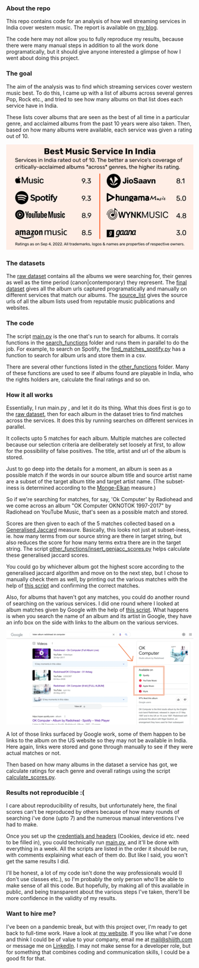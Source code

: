 ### About the repo

This repo contains code for an analysis of how well streaming services in India cover western music. The report is available on [my blog](https://shijith.com/blog/music-streaming-india/). 

The code here may not allow you to fully reproduce my results, because there were many manual steps in addition to all the work done programatically, but it should give anyone interested a glimpse of how I went about doing this project.

### The goal

The aim of the analysis was to find which streaming services cover western music best. To do this, I came up with a list of albums across several genres Pop, Rock etc., and tried to see how many albums on that list does each service have in India. 

These lists cover albums that are seen as the best of all time in a particular genre, and acclaimed albums from the past 10 years were also taken. Then, based on how many albums were available, each service was given a rating out of 10.

![Overall Ratings](assets/overall_ratings_blog.webp)

### The datasets 

The [raw dataset](data/all_data_v14.csv) contains all the albums we were searching for, their genres as well as the time period (canon|contemporary) they represent.
The [final dataset](data/match_grid_expanded_sep_04_with_rights_holder_final.csv) gives all the album urls captured programatically and manually on different services that match our albums. 
The [source_list](data/source_list.csv) gives the source urls of all the album lists used from reputable music publications and websites.

### The code 

The script [main.py](main.py) is the one that's run to search for albums. It corrals functions in the [search_functions](search_functions) folder and runs them in parallel to do the job. For example, to search on Spotify, the [find_matches_spotify.py](search_functions/find_matches_spotify.py) has a function to search for album urls and store them in a csv.

There are several other functions listed in the [other_functions](other_functions) folder. Many of these functions are used to see if albums found are playable in India, who the rights holders are, calculate the final ratings and so on.

### How it all works 

Essentially, I run main.py , and let it do its thing. What this does first is go to the [raw dataset](data/all_data_v14.csv), then for each album in the dataset tries to find matches across the services. It does this by running searches on different services in parallel. 

It collects upto 5 matches for each album. Multiple matches are collected because our selection criteria are deliberately set loosely at first, to allow for the possibility of false positives. The title, artist and url of the album is stored.

Just to go deep into the details for a moment, an album is seen as a possible match if the words in our source album title and source artist name are a subset of the target album title and target artist name. (The subset-iness is determined according to the [Monge-Elkan](https://anhaidgroup.github.io/py_stringmatching/v0.4.x/MongeElkan.html) measure.)

So if we're searching for matches, for say, 'Ok Computer' by Radiohead and we come across an album "OK Computer OKNOTOK 1997-2017" by Radiohead on YouTube Music, that's seen as a possible match and stored. 

Scores are then given to each of the 5 matches collected based on a [Generalised Jaccard](https://anhaidgroup.github.io/py_stringmatching/v0.4.x/GeneralizedJaccard.html) measure. Basically, this looks not just at subset-iness, ie. how many terms from our source string are there in target string, but also reduces the score for how many terms extra there are in the target string. The script [other_functions/insert_genjacc_scores.py](other_functions/insert_genjacc_scores.py) helps calculate these generalised jaccard scores.

You could go by whichever album got the highest score according to the generalised jaccard algorithm and move on to the next step, but I chose to manually check them as well, by printing out the various matches with the help of [this script](other_functions/create_txt_false_pos_check.py) and confirming the correct matches.

Also, for albums that haven't got any matches, you could do another round of searching on the various services. I did one round where I looked at album matches given by Google with the help of [this script](other_functions/download_google_results.py). What happens is when you search the name of an album and its artist in Google, they have an info box on the side with links to the album on the various services. 

![Overall Ratings](assets/google_screenshot.webp)

A lot of those links surfaced by Google work, some of them happen to be links to the album on the US website so they may not be available in India. Here again, links were stored and gone through manually to see if they were actual matches or not.

Then based on how many albums in the dataset a service has got, we calculate ratings for each genre and overall ratings using the script [calculate_scores.py](other_functions/calculate_scores.py).

### Results not reproducible :(

I care about reproducibility of results, but unfortunately here, the final scores can't be reproduced by others because of how many rounds of searching i've done (upto 7) and the numerous manual interventions I've had to make. 

Once you set up the [credentials and headers](creds_headers) (Cookies, device id etc. need to be filled in), you could technically run [main.py](main.py), and it'll be done with everything in a week. All the scripts are listed in the order it should be run, with comments explaining what each of them do. But like I said, you won't get the same results I did.

I'll be honest, a lot of my code isn't done the way professionals would (I don't use classes etc.), so I'm probably the only person who'll be able to make sense of all this code. But hopefully, by making all of this available in public, and being transparent about the various steps I've taken, there'll be more confidence in the validity of my results.

### Want to hire me?

I've been on a pandemic break, but with this project over, I'm ready to get back to full-time work. Have a look at [my website](https://shijith.com/). If you like what I've done and think I could be of value to your company, email me at [mail@shijith.com](mailto:mail@shijith.com) or message me on [LinkedIn](https://www.linkedin.com/in/shijith/). I may not make sense for a developer role, but for something that combines coding and communication skills, I could be a good fit for that.
